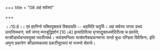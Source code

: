 +++
title = "08 अहं सर्वस्य"

+++
  
  
।।10.8।। एवं ज्ञानिनो भक्तियुक्तत्वं विशदयति -- अहमिति चतुर्भिः। अहं
सर्वस्य जगतः प्रभव उत्पत्तिस्थानं; सर्वं जगत् मत्तःबुद्धिर्ज्ञानं
\[10।4\] इत्यादिरीत्या भृग्वाद्युक्तधर्मादिरीत्या च प्रवर्तते;
मत्क्रीडार्थकभावयुक्तं भवतीत्यर्थः। भावंसमन्विताः मत्सेवनैकप्रयत्नवन्तः
सन्तो बुधाः पण्डिता विवेकिनः; इति अमुना प्रकारेण क्रीडात्मकतया
प्रकटीभूतरूपं मां भजन्ते सेवन्ते।  
  
